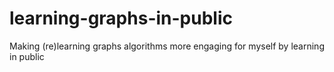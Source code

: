 # learning-graphs-in-public
Making (re)learning graphs algorithms more engaging for myself by learning in public
